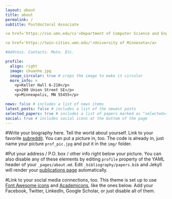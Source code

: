 ```yaml
---
layout: about
title: about
permalink: /
subtitle: Postdoctoral Associate

<a href='https://cse.umn.edu/cs'>Department of Computer Science and Engineering</a> 

<a href='https://twin-cities.umn.edu/'>University of Minnesota</a>

#Address. Contacts. Moto. Etc.

profile:
  align: right
  image: chuanhe.jpg
  image_circular: true # crops the image to make it circular
  more_info: >
    <p>Keller Hall 6-210</p>
    <p>200 Union Street SE</p>
    <p>Minneapolis, MN 55455</p>

news: false # includes a list of news items
latest_posts: false # includes a list of the newest posts
selected_papers: true # includes a list of papers marked as "selected={true}"
social: true # includes social icons at the bottom of the page
---
```


#Write your biography here. Tell the world about yourself. Link to your favorite [subreddit](http://reddit.com). You can put a picture in, too. The code is already in, just name your picture `prof_pic.jpg` and put it in the `img/` folder.

#Put your address / P.O. box / other info right below your picture. You can also disable any of these elements by editing `profile` property of the YAML header of your `_pages/about.md`. Edit `_bibliography/papers.bib` and Jekyll will render your [publications page](/al-folio/publications/) automatically.

#Link to your social media connections, too. This theme is set up to use [Font Awesome icons](https://fontawesome.com/) and [Academicons](https://jpswalsh.github.io/academicons/), like the ones below. Add your Facebook, Twitter, LinkedIn, Google Scholar, or just disable all of them.
